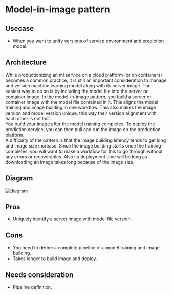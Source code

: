 # Model-in-image pattern

## Usecase
- When you want to unify versions of service environment and prediction model.

## Architecture
While productionizing an ml service on a cloud platform (or on containers) becomes a common practice, it is still an important consideration to manage and version machine learning model along with its server image. The easiest way to do so is by including the model file into the server or container image. In the model-in-image pattern, you build a server or container image with the model file contained in it. This aligns the model training and image building in one workflow. This also makes the image version and model version unique, this way their version alignment with each other is not lost.<br>
You build your image after the model training completes. To deploy the prediction service, you can then pull and run the image on the production platform.<br>
A difficulty of the pattern is that the image building latency tends to get long and image size increase. Since the image building starts once the training completes, you will want to make a workflow for this to go through without any errors or recoverables. Also its deployment time will be long as downloading an image takes long because of the image size.

## Diagram
![diagram](diagram.png)


## Pros
- Uniquely identify a server image with model file version.

## Cons
- You need to define a complete pipeline of a model training and image building.
- Takes longer to build image and deploy.

## Needs consideration
- Pipeline definition.
